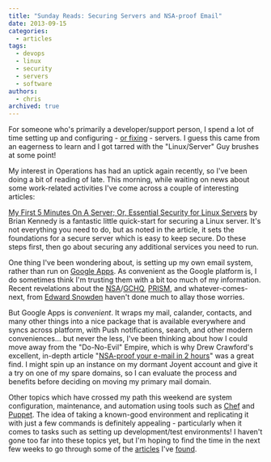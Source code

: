 ```yaml
---
title: "Sunday Reads: Securing Servers and NSA-proof Email"
date: 2013-09-15
categories:
  - articles
tags:
  - devops
  - linux
  - security
  - servers
  - software
authors:
  - chris
archived: true
---
```


For someone who's primarily a developer/support person, I spend a lot of time setting up and configuring - [or fixing](http://chrismcleod.me/2013/09/04/developers-and-ring-rust/) - servers. I guess this came from an eagerness to learn and I got tarred with the "Linux/Server" Guy brushes at some point!

My interest in Operations has had an uptick again recently, so I've been doing a bit of reading of late. This morning, while waiting on news about some work-related activities I've come across a couple of interesting articles:

[My First 5 Minutes On A Server; Or, Essential Security for Linux Servers](http://plusbryan.com/my-first-5-minutes-on-a-server-or-essential-security-for-linux-servers) by Brian Kennedy is a fantastic little quick-start for securing a Linux server. It's not everything you need to do, but as noted in the article, it sets the foundations for a secure server which is easy to keep secure. Do these steps first, then go about securing any additional services you need to run.

One thing I've been wondering about, is setting up my own email system, rather than run on [Google Apps](http://www.google.com/apps/ "Google Apps"). As convenient as the Google platform is, I do sometimes think I'm trusting them with a bit too much of my information. Recent revelations about the [NSA](http://en.wikipedia.org/wiki/NSA)/[GCHQ](http://en.wikipedia.org/wiki/GCHQ), [PRISM](<http://en.wikipedia.org/wiki/PRISM_(surveillance_program)>), and whatever-comes-next, from [Edward Snowden](http://en.wikipedia.org/wiki/Edward_Snowden) haven't done much to allay those worries.

But Google Apps is *convenient*. It wraps my mail, calander, contacts, and many other things into a nice package that is available everywhere and syncs across platform, with Push notifications, search, and other modern conveniences... but never the less, I've been thinking about how I could move away from the "Do-No-Evil" Empire, which is why Drew Crawford's excellent, in-depth article "[NSA-proof your e-mail in 2 hours](http://sealedabstract.com/code/nsa-proof-your-e-mail-in-2-hours/)" was a great find. I might spin up an instance on my dormant Joyent account and give it a try on one of my spare domains, so I can evaluate the process and benefits before deciding on moving my primary mail domain.

Other topics which have crossed my path this weekend are system configuration, maintenance, and automation using tools such as [Chef](http://www.opscode.com/chef/) and [Puppet](http://puppetlabs.com/). The idea of taking a known-good environment and replicating it with just a few commands is definitely appealing - particularly when it comes to tasks such as setting up development/test environments! I haven't gone too far into these topics yet, but I'm hoping to find the time in the next few weeks to go through some of the [articles](http://www.opinionatedprogrammer.com/2011/06/chef-solo-tutorial-managing-a-single-server-with-chef/) I've [found](http://gettingstartedwithchef.com/).
